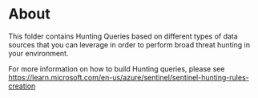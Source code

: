 # About

This folder contains Hunting Queries based on different types of data sources that you can leverage in order to perform broad threat hunting in your environment.

For more information on how to build Hunting queries, please see https://learn.microsoft.com/en-us/azure/sentinel/sentinel-hunting-rules-creation
